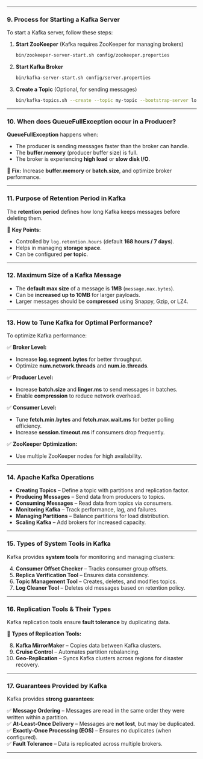 
---
### **9. Process for Starting a Kafka Server**

To start a Kafka server, follow these steps:

1. **Start ZooKeeper** (Kafka requires ZooKeeper for managing brokers)
    
    ```sh
    bin/zookeeper-server-start.sh config/zookeeper.properties
    ```
    
2. **Start Kafka Broker**
    
    ```sh
    bin/kafka-server-start.sh config/server.properties
    ```
    
3. **Create a Topic** (Optional, for sending messages)
    
    ```sh
    bin/kafka-topics.sh --create --topic my-topic --bootstrap-server localhost:9092 --partitions 3 --replication-factor 1
    ```
    

---

### **10. When does QueueFullException occur in a Producer?**

**QueueFullException** happens when:

- The producer is sending messages faster than the broker can handle.
- The **buffer.memory** (producer buffer size) is full.
- The broker is experiencing **high load** or **slow disk I/O**.

🔹 **Fix:** Increase **buffer.memory** or **batch.size**, and optimize broker performance.

---

### **11. Purpose of Retention Period in Kafka**

The **retention period** defines how long Kafka keeps messages before deleting them.

📌 **Key Points:**

- Controlled by `log.retention.hours` (default **168 hours / 7 days**).
- Helps in managing **storage space**.
- Can be configured **per topic**.

---

### **12. Maximum Size of a Kafka Message**

- The **default max size** of a message is **1MB** (`message.max.bytes`).
- Can be **increased up to 10MB** for larger payloads.
- Larger messages should be **compressed** using Snappy, Gzip, or LZ4.

---

### **13. How to Tune Kafka for Optimal Performance?**

To optimize Kafka performance:

✅ **Broker Level:**

- Increase **log.segment.bytes** for better throughput.
- Optimize **num.network.threads** and **num.io.threads**.

✅ **Producer Level:**

- Increase **batch.size** and **linger.ms** to send messages in batches.
- Enable **compression** to reduce network overhead.

✅ **Consumer Level:**

- Tune **fetch.min.bytes** and **fetch.max.wait.ms** for better polling efficiency.
- Increase **session.timeout.ms** if consumers drop frequently.

✅ **ZooKeeper Optimization:**

- Use multiple ZooKeeper nodes for high availability.

---

### **14. Apache Kafka Operations**

- **Creating Topics** – Define a topic with partitions and replication factor.
- **Producing Messages** – Send data from producers to topics.
- **Consuming Messages** – Read data from topics via consumers.
- **Monitoring Kafka** – Track performance, lag, and failures.
- **Managing Partitions** – Balance partitions for load distribution.
- **Scaling Kafka** – Add brokers for increased capacity.

---

### **15. Types of System Tools in Kafka**

Kafka provides **system tools** for monitoring and managing clusters:

4. **Consumer Offset Checker** – Tracks consumer group offsets.
5. **Replica Verification Tool** – Ensures data consistency.
6. **Topic Management Tool** – Creates, deletes, and modifies topics.
7. **Log Cleaner Tool** – Deletes old messages based on retention policy.

---

### **16. Replication Tools & Their Types**

Kafka replication tools ensure **fault tolerance** by duplicating data.

🔹 **Types of Replication Tools:**

8. **Kafka MirrorMaker** – Copies data between Kafka clusters.
9. **Cruise Control** – Automates partition rebalancing.
10. **Geo-Replication** – Syncs Kafka clusters across regions for disaster recovery.

---

### **17. Guarantees Provided by Kafka**

Kafka provides **strong guarantees**:

✅ **Message Ordering** – Messages are read in the same order they were written within a partition.  
✅ **At-Least-Once Delivery** – Messages are **not lost**, but may be duplicated.  
✅ **Exactly-Once Processing (EOS)** – Ensures no duplicates (when configured).  
✅ **Fault Tolerance** – Data is replicated across multiple brokers.

---

